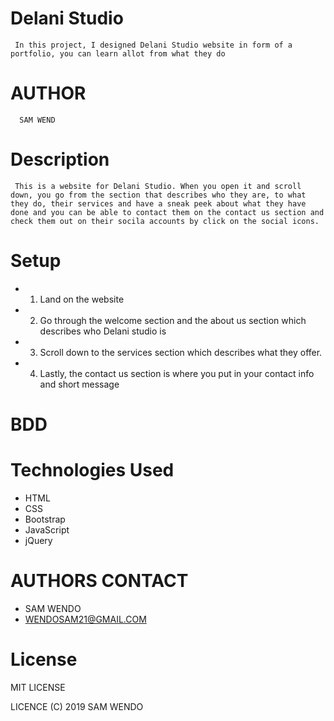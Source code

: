# Delani Studio
     In this project, I designed Delani Studio website in form of a portfolio, you can learn allot from what they do
# AUTHOR
      SAM WEND
# Description
     This is a website for Delani Studio. When you open it and scroll down, you go from the section that describes who they are, to what they do, their services and have a sneak peek about what they have done and you can be able to contact them on the contact us section and check them out on their socila accounts by click on the social icons.
# Setup
* 1. Land on the website
* 2. Go through the welcome section and the about us section which describes who Delani studio is
* 3. Scroll down to the services section which describes what they offer.
* 4. Lastly, the contact us section is where you put in your contact info and short message
# BDD

# Technologies Used
* HTML
* CSS
* Bootstrap
* JavaScript
* jQuery
# AUTHORS CONTACT
* SAM WENDO
* WENDOSAM21@GMAIL.COM
# License
 MIT LICENSE

 LICENCE (C) 2019 SAM WENDO
 